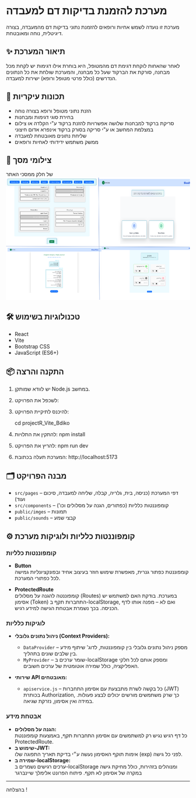 # מערכת להזמנת בדיקות דם למעבדה

מערכת זו נועדה לשמש אחיות ורופאים להזמנת נתוני בדיקות דם מהמעבדה, בצורה דיגיטלית, נוחה ומאובטחת.

## ✨ תיאור המערכת
לאחר שהאחות לוקחת דגימת דם מהמטופל, היא בוחרת אילו דגימות יש לקחת מכל מבחנה, סורקת את הברקוד שעל כל מבחנה, והמערכת שולחת את כל הנתונים הנדרשים (כולל פרטי מטופל ורופא) ישירות למעבדה.

## 🚀 תכונות עיקריות
- הזנת נתוני מטופל ורופא בצורה נוחה
- בחירת סוגי דגימות ומבחנות
- סריקת ברקוד למבחנות
שלושה אפשרויות להזנת ברקוד ע"י הקלדה או צילום במצלמת המחשב או ע"י סריקה בסורק ברקוד אינפרא אדום חיצוני 
- שליחת נתונים מאובטחת למעבדה
- ממשק משתמש ידידותי לאחיות ורופאים


## 📸 צילומי מסך
של חלק ממסכי האתר 
![alt text](image.png)


## 🛠️ טכנולוגיות בשימוש
- React
- Vite
- Bootstrap  CSS
- JavaScript (ES6+)

## 📦 התקנה והרצה
1. יש לוודא שמותקן Node.js במחשב.
2. לשכפל את הפרויקט:

3. להיכנס לתיקיית הפרויקט:
 
   cd projectR_Vite_Bdiko

4. להתקין את התלויות:
   npm install
5. להריץ את הפרויקט:
   npm run dev
6. המערכת תעלה בכתובת:
   http://localhost:5173

## 🗂️ מבנה הפרויקט
- `src/pages` – דפי המערכת (כניסה, בית, גלריה, קבלה, שליחה למעבדה, סיכום ועוד)
- `src/components` – קומפוננטות כלליות (כפתורים, הגנה על מסלולים וכו')
- `public/imges` – תמונות
- `public/sounds` – קבצי שמע

## ⚙️ קומפוננטות כלליות ולוגיקות מערכת

### קומפוננטות כלליות
- **Button**  
  קומפוננטת כפתור גנרית, מאפשרת שימוש חוזר בעיצוב אחיד ובפונקציונליות גמישה לכל כפתורי המערכת.

- **ProtectedRoute**  
  קומפוננטה להגנה על מסלולים (Routes) במערכת. בודקת האם למשתמש יש אסימון (Token) התחברות תקף ב-localStorage, ואם לא – מפנה אותו לדף הכניסה. בכך נשמרת אבטחת הגישה למידע רגיש.

### לוגיקות כלליות
- **ניהול נתונים גלובלי (Context Providers):**
  - `DataProvider` – מספק ניהול נתונים גלובלי בין קומפוננטות, לדוג' שיתוף מידע בין שלבים שונים בתהליך.
  - `MyProvider` – שומר ערכים ב-localStorage ומספק אותם לכל חלקי האפליקציה, כולל שמירה אוטומטית של ערכים חשובים.

- **שירותי API מאובטחים:**
  - `apiservice.js` – כל בקשה לשרת מתבצעת עם אסימון התחברות (JWT) בכותרת Authorization, כך שרק משתמשים מורשים יכולים לבצע פעולות. במידה ואין אסימון, נזרקת שגיאה.

### אבטחת מידע
- **הגנה על מסלולים:**  
  כל דף רגיש נגיש רק למשתמשים עם אסימון התחברות תקף, באמצעות קומפוננטת ProtectedRoute.
- **שימוש ב-JWT:**  
  אימות תוקף האסימון נעשה ע״י בדיקת תאריך התפוגה שלו (exp) לפני כל גישה.
- **שמירה ב-localStorage:**  
  ערכים רגישים נשמרים ב-localStorage ומנוהלים בזהירות, כולל מחיקת גישה במקרה של אסימון לא תקף.
פיתוח הפרונט אלימלך שיינברגר
---
בהצלחה  !